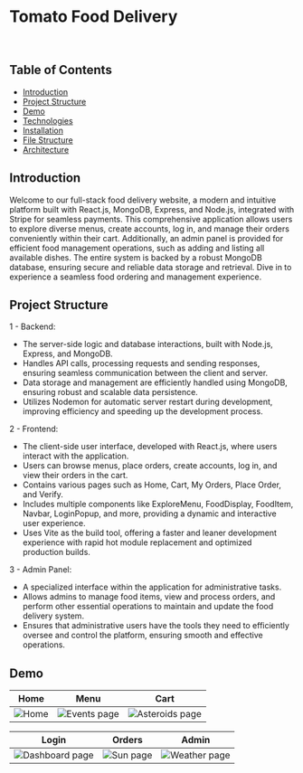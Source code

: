 # Tomato Food Delivery
<br/>

## Table of Contents  

- [Introduction](#introduction)
- [Project Structure](#project-structure)
- [Demo](#demo)
- [Technologies](#technologies)
- [Installation](#installation)
- [File Structure](#file-structure)
- [Architecture ](#architecture)

## Introduction

Welcome to our full-stack food delivery website, a modern and intuitive platform built with React.js, MongoDB, Express, and Node.js, integrated with Stripe 
for seamless payments. This comprehensive application allows users to explore diverse menus, create accounts, log in, and manage their orders conveniently 
within their cart. Additionally, an admin panel is provided for efficient food management operations, such as adding and listing all available dishes. 
The entire system is backed by a robust MongoDB database, ensuring secure and reliable data storage and retrieval. Dive in to experience a seamless food 
ordering and management experience.

## Project Structure

1 - Backend:
- The server-side logic and database interactions, built with Node.js, Express, and MongoDB.
- Handles API calls, processing requests and sending responses, ensuring seamless communication between the client and server.
- Data storage and management are efficiently handled using MongoDB, ensuring robust and scalable data persistence.
- Utilizes Nodemon for automatic server restart during development, improving efficiency and speeding up the development process.
  
2 - Frontend:
- The client-side user interface, developed with React.js, where users interact with the application.
- Users can browse menus, place orders, create accounts, log in, and view their orders in the cart.
- Contains various pages such as Home, Cart, My Orders, Place Order, and Verify.
- Includes multiple components like ExploreMenu, FoodDisplay, FoodItem, Navbar, LoginPopup, and more, providing a dynamic and interactive user experience.
- Uses Vite as the build tool, offering a faster and leaner development experience with rapid hot module replacement and optimized production builds.
  
3 - Admin Panel:
- A specialized interface within the application for administrative tasks.
- Allows admins to manage food items, view and process orders, and perform other essential operations to maintain and update the food delivery system.
- Ensures that administrative users have the tools they need to efficiently oversee and control the platform, ensuring smooth and effective operations.

## Demo


| Home | Menu | Cart  |
| --- | --- | ---  |
| ![Home](https://github.com/AnthonyAssayah/food-delivery/assets/92322613/42f89b66-d69a-4250-9ad5-ab7f702d0b44)  | ![Events page](https://github.com/AnthonyAssayah/AstronomicBigData/assets/92322613/566e1961-e8e2-4496-821e-426e12f44981)| ![Asteroids page](https://github.com/AnthonyAssayah/AstronomicBigData/assets/92322613/0a9c2f75-2822-432b-9c23-75feb6999dde)

| Login | Orders | Admin  |
| --- | --- | ---  |
| ![Dashboard page](https://github.com/AnthonyAssayah/AstronomicBigData/assets/92322613/91e60e04-aba6-4dd5-b95a-0c821a82c6d8)| ![Sun page](https://github.com/AnthonyAssayah/AstronomicBigData/assets/92322613/89431a96-b7f6-4d05-a892-6de0c6fbe590)  | ![Weather page](https://github.com/AnthonyAssayah/AstronomicBigData/assets/92322613/6ca92a4f-0743-41b8-baa5-66a6777c5769)
